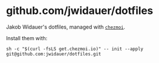 # github.com/jwidauer/dotfiles

Jakob Widauer's dotfiles, managed with [`chezmoi`](https://github.com/twpayne/chezmoi).

Install them with:

    sh -c "$(curl -fsLS get.chezmoi.io)" -- init --apply git@github.com:jwidauer/dotfiles.git
